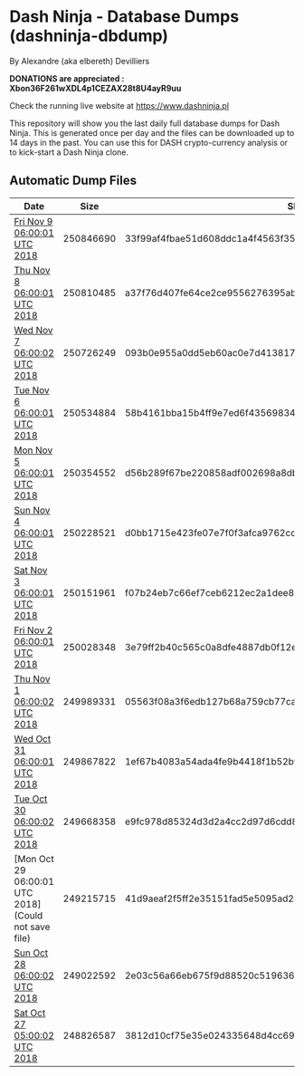 # Dash Ninja - Database Dumps (dashninja-dbdump)
By Alexandre (aka elbereth) Devilliers

**DONATIONS are appreciated : Xbon36F261wXDL4p1CEZAX28t8U4ayR9uu**

Check the running live website at https://www.dashninja.pl

This repository will show you the last daily full database dumps for Dash Ninja. This is generated once per day and the files can be downloaded up to 14 days in the past.
You can use this for DASH crypto-currency analysis or to kick-start a Dash Ninja clone.


## Automatic Dump Files
| Date | Size | SHA256 |
|--|--|--|
| [Fri Nov  9 06:00:01 UTC 2018](https://transfer.sh/WyhyY/dashninja-dbdump-20181109070001.tar.bz2) | 250846690 | 33f99af4fbae51d608ddc1a4f4563f3526822605c2d0f581c0da378e088a50b5 | 
| [Thu Nov  8 06:00:01 UTC 2018](https://transfer.sh/11pvSn/dashninja-dbdump-20181108070001.tar.bz2) | 250810485 | a37f76d407fe64ce2ce9556276395ab65e34898b4d3a4ea4dbf489474bc1e090 | 
| [Wed Nov  7 06:00:02 UTC 2018](https://transfer.sh/10ECmg/dashninja-dbdump-20181107070002.tar.bz2) | 250726249 | 093b0e955a0dd5eb60ac0e7d4138179b0e6711e3a5ee362bdb09c18feff7ad1c | 
| [Tue Nov  6 06:00:01 UTC 2018](https://transfer.sh/1S2x3/dashninja-dbdump-20181106070001.tar.bz2) | 250534884 | 58b4161bba15b4ff9e7ed6f435698348a2e984e2ff7338ed4c2f2ec7d812dcc4 | 
| [Mon Nov  5 06:00:01 UTC 2018](https://transfer.sh/kD8RW/dashninja-dbdump-20181105070001.tar.bz2) | 250354552 | d56b289f67be220858adf002698a8db29b3c2930d0cf31008e342e20a8da62f5 | 
| [Sun Nov  4 06:00:01 UTC 2018]() | 250228521 | d0bb1715e423fe07e7f0f3afca9762cd3c3575b0f4fad34f154fdac195246860 | 
| [Sat Nov  3 06:00:01 UTC 2018](https://transfer.sh/10h2HN/dashninja-dbdump-20181103070001.tar.bz2) | 250151961 | f07b24eb7c66ef7ceb6212ec2a1dee8b58e49fec69dc3d68413057ebaa9afa4e | 
| [Fri Nov  2 06:00:01 UTC 2018](https://transfer.sh/ntxuo/dashninja-dbdump-20181102070001.tar.bz2) | 250028348 | 3e79ff2b40c565c0a8dfe4887db0f12e566e7729110e246fcfee3953783eff17 | 
| [Thu Nov  1 06:00:02 UTC 2018](https://transfer.sh/ZruDt/dashninja-dbdump-20181101070002.tar.bz2) | 249989331 | 05563f08a3f6edb127b68a759cb77ca44f1866c21d84dfdb2b87f6ea3405d733 | 
| [Wed Oct 31 06:00:01 UTC 2018](https://transfer.sh/iGMzz/dashninja-dbdump-20181031070001.tar.bz2) | 249867822 | 1ef67b4083a54ada4fe9b4418f1b52bf5b632a68de2c3ae1ff514f79b929aa6d | 
| [Tue Oct 30 06:00:02 UTC 2018](https://transfer.sh/NVjLc/dashninja-dbdump-20181030070002.tar.bz2) | 249668358 | e9fc978d85324d3d2a4cc2d97d6cdd8cf924eaf4ca50b4e8ddfdd53d094e7c7c | 
| [Mon Oct 29 06:00:01 UTC 2018](Could not save file) | 249215715 | 41d9aeaf2f5ff2e35151fad5e5095ad2a1d8673c3b49f13b1c8ced973984e766 | 
| [Sun Oct 28 06:00:02 UTC 2018](https://transfer.sh/7YR04/dashninja-dbdump-20181028070002.tar.bz2) | 249022592 | 2e03c56a66eb675f9d88520c519636a5603fb62740ddc23a5717f55257e78069 | 
| [Sat Oct 27 05:00:02 UTC 2018](https://transfer.sh/a4duW/dashninja-dbdump-20181027070002.tar.bz2) | 248826587 | 3812d10cf75e35e024335648d4cc69e479c93401d4d70e9097abcdec4265ee61 | 
